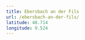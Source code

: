 ```yaml
---
title: Ebersbach an der Fils
url: /ebersbach-an-der-fils/
latitude: 48.714
longitude: 9.524
---
```

